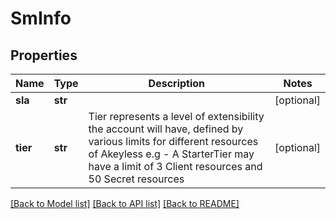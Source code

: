 # SmInfo

## Properties
Name | Type | Description | Notes
------------ | ------------- | ------------- | -------------
**sla** | **str** |  | [optional] 
**tier** | **str** | Tier represents a level of extensibility the account will have, defined by various limits for different resources of Akeyless e.g - A StarterTier may have a limit of 3 Client resources and 50 Secret resources | [optional] 

[[Back to Model list]](../README.md#documentation-for-models) [[Back to API list]](../README.md#documentation-for-api-endpoints) [[Back to README]](../README.md)



